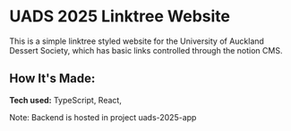 # UADS 2025 Linktree Website

This is a simple linktree styled website for the University of Auckland Dessert Society, which has basic links controlled through the notion CMS.

## How It's Made:

**Tech used:** TypeScript, React, 

Note: Backend is hosted in project uads-2025-app